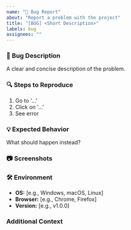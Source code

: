 ```yaml
---
name: "🐛 Bug Report"
about: "Report a problem with the project"
title: "[BUG] <Short Description>"
labels: bug
assignees: ""
---
```


### 🐞 Bug Description
<!-- Briefly describe the bug in 1-2 sentences -->
A clear and concise description of the problem.

### 🔍 Steps to Reproduce
<!-- List step-by-step instructions to reproduce the issue -->
1. Go to '...'
2. Click on '...'
3. See error

### 💡 Expected Behavior
<!-- Describe what should happen instead -->
What should happen instead?

### 📷 Screenshots
<!-- If applicable, attach screenshots or screen recordings -->

### 🛠 Environment
<!-- Provide relevant system info to help debug the issue -->
- **OS:** [e.g., Windows, macOS, Linux]
- **Browser:** [e.g., Chrome, Firefox]
- **Version:** [e.g., v1.0.0]

### Additional Context
<!-- Any additional details or logs related to the issue -->
